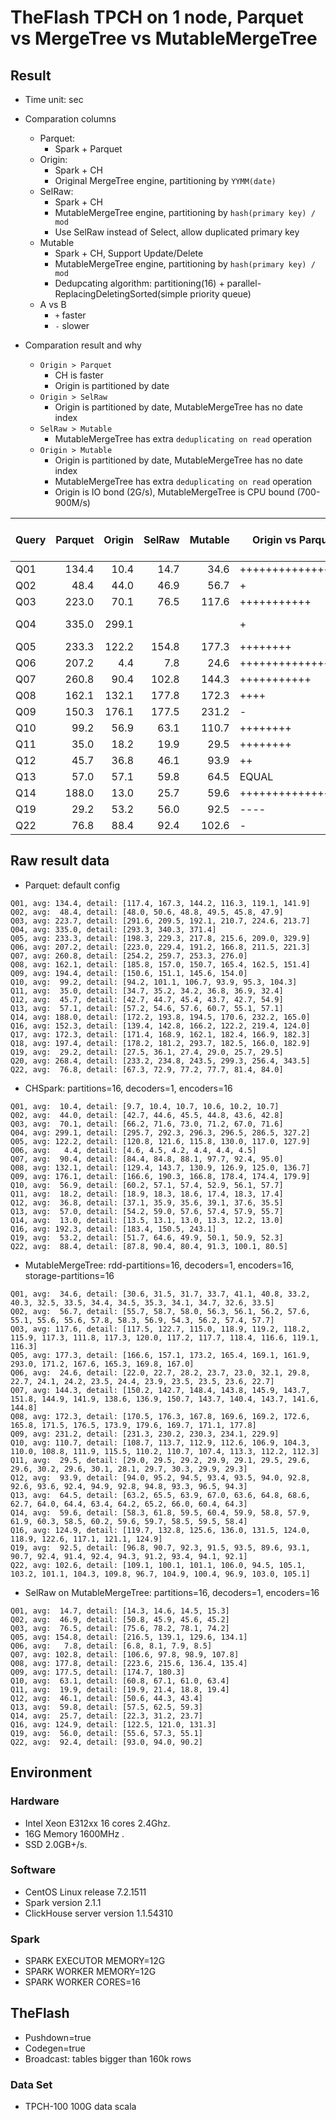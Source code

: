 # TheFlash TPCH on 1 node, Parquet vs MergeTree vs MutableMergeTree

## Result

* Time unit: sec

* Comparation columns
    * Parquet:
        * Spark + Parquet
    * Origin:
        * Spark + CH
        * Original MergeTree engine, partitioning by `YYMM(date)`
    * SelRaw:
        * Spark + CH
        * MutableMergeTree engine, partitioning by `hash(primary key) / mod`
        * Use SelRaw instead of Select, allow duplicated primary key
    * Mutable
        * Spark + CH, Support Update/Delete
        * MutableMergeTree engine, partitioning by `hash(primary key) / mod`
        * Dedupcating algorithm: partitioning(16) + parallel-ReplacingDeletingSorted(simple priority queue)
    * A vs B
        * `+` faster
        * `-` slower

* Comparation result and why
    * `Origin > Parquet`
        * CH is faster
        * Origin is partitioned by date
    * `Origin > SelRaw`
        * Origin is partitioned by date, MutableMergeTree has no date index
    * `SelRaw > Mutable`
        * MutableMergeTree has extra `deduplicating on read` operation
    * `Origin > Mutable`
        * Origin is partitioned by date, MutableMergeTree has no date index
        * MutableMergeTree has extra `deduplicating on read` operation
        * Origin is IO bond (2G/s), MutableMergeTree is CPU bound (700-900M/s)

| Query    | Parquet | Origin  | SelRaw  | Mutable | Origin vs Parquet | Origin vs Mutable | Mutable vs Parquet |
| -------- | ------: | ------: | ------: | ------: | ----------------- | ----------------- | ------------------ |
| Q01      |  134.4  |   10.4  |    14.7 |    34.6 | ++++++++++++++++  | +++               | ++++++++++++++     |
| Q02      |   48.4  |   44.0  |    46.9 |    56.7 | +                 | +                 | -                  |
| Q03      |  223.0  |   70.1  |    76.5 |   117.6 | +++++++++++       | ++                | ++++               |
| Q04      |  335.0  |  299.1  |         |         | +                 | NO DATA           | NO DATA            |
| Q05      |  233.3  |  122.2  |   154.8 |   177.3 | ++++++++          | ++                | +++++++            |
| Q06      |  207.2  |    4.4  |     7.8 |    24.6 | +++++++++++++++++ | +++++             | +++++++++++++++++  |
| Q07      |  260.8  |   90.4  |   102.8 |   144.3 | +++++++++++       | +++               | +++++++++          |
| Q08      |  162.1  |  132.1  |   177.8 |   172.3 | ++++              | ++                | -                  |
| Q09      |  150.3  |  176.1  |   177.5 |   231.2 | -                 | ++                | --                 |
| Q10      |   99.2  |   56.9  |    63.1 |   110.7 | ++++++++          | ++                | -                  |
| Q11      |   35.0  |   18.2  |    19.9 |    29.5 | ++++++++          | ++                | +                  |
| Q12      |   45.7  |   36.8  |    46.1 |    93.9 | ++                | +++               | ---                |
| Q13      |   57.0  |   57.1  |    59.8 |    64.5 | EQUAL             | +                 | -                  |
| Q14      |  188.0  |   13.0  |    25.7 |    59.6 | +++++++++++++++++ | +++++             | ++++++++++         |
| Q19      |   29.2  |   53.2  |    56.0 |    92.5 | ----              | +++               | ----------         |
| Q22      |   76.8  |   88.4  |    92.4 |   102.6 | -                 | +                 | -                  |


## Raw result data
* Parquet: default config
```
Q01, avg: 134.4, detail: [117.4, 167.3, 144.2, 116.3, 119.1, 141.9]
Q02, avg:  48.4, detail: [48.0, 50.6, 48.8, 49.5, 45.8, 47.9]
Q03, avg: 223.7, detail: [291.6, 209.5, 192.1, 210.7, 224.6, 213.7]
Q04, avg: 335.0, detail: [293.3, 340.3, 371.4]
Q05, avg: 233.3, detail: [198.3, 229.3, 217.8, 215.6, 209.0, 329.9]
Q06, avg: 207.2, detail: [223.0, 229.4, 191.2, 166.8, 211.5, 221.3]
Q07, avg: 260.8, detail: [254.2, 259.7, 253.3, 276.0]
Q08, avg: 162.1, detail: [185.8, 157.0, 150.7, 165.4, 162.5, 151.4]
Q09, avg: 194.4, detail: [150.6, 151.1, 145.6, 154.0]
Q10, avg:  99.2, detail: [94.2, 101.1, 106.7, 93.9, 95.3, 104.3]
Q11, avg:  35.0, detail: [34.7, 35.2, 34.2, 36.8, 36.9, 32.4]
Q12, avg:  45.7, detail: [42.7, 44.7, 45.4, 43.7, 42.7, 54.9]
Q13, avg:  57.1, detail: [57.2, 54.6, 57.6, 60.7, 55.1, 57.1]
Q14, avg: 188.0, detail: [172.2, 193.8, 194.5, 170.6, 232.2, 165.0]
Q16, avg: 152.3, detail: [139.4, 142.8, 166.2, 122.2, 219.4, 124.0]
Q17, avg: 172.3, detail: [171.4, 168.9, 162.1, 182.4, 166.9, 182.3]
Q18, avg: 197.4, detail: [178.2, 181.2, 293.7, 182.5, 166.0, 182.9]
Q19, avg:  29.2, detail: [27.5, 36.1, 27.4, 29.0, 25.7, 29.5]
Q20, avg: 268.4, detail: [233.2, 234.8, 243.5, 299.3, 256.4, 343.5]
Q22, avg:  76.8, detail: [67.3, 72.9, 77.2, 77.7, 81.4, 84.0]
```
* CHSpark: partitions=16, decoders=1, encoders=16
```
Q01, avg:  10.4, detail: [9.7, 10.4, 10.7, 10.6, 10.2, 10.7]
Q02, avg:  44.0, detail: [42.7, 44.6, 45.5, 44.8, 43.6, 42.8]
Q03, avg:  70.1, detail: [66.2, 71.6, 73.0, 71.2, 67.0, 71.6]
Q04, avg: 299.1, detail: [295.7, 292.3, 296.3, 296.5, 286.5, 327.2]
Q05, avg: 122.2, detail: [120.8, 121.6, 115.8, 130.0, 117.0, 127.9]
Q06, avg:   4.4, detail: [4.6, 4.5, 4.2, 4.4, 4.4, 4.5]
Q07, avg:  90.4, detail: [84.4, 84.8, 88.1, 97.7, 92.4, 95.0]
Q08, avg: 132.1, detail: [129.4, 143.7, 130.9, 126.9, 125.0, 136.7]
Q09, avg: 176.1, detail: [166.6, 190.3, 166.8, 178.4, 174.4, 179.9]
Q10, avg:  56.9, detail: [60.2, 57.1, 57.4, 52.9, 56.1, 57.7]
Q11, avg:  18.2, detail: [18.9, 18.3, 18.6, 17.4, 18.3, 17.4]
Q12, avg:  36.8, detail: [37.1, 35.9, 35.6, 39.1, 37.6, 35.5]
Q13, avg:  57.0, detail: [54.2, 59.0, 57.6, 57.4, 57.9, 55.7]
Q14, avg:  13.0, detail: [13.5, 13.1, 13.0, 13.3, 12.2, 13.0]
Q16, avg: 192.3, detail: [183.4, 150.5, 243.1]
Q19, avg:  53.2, detail: [51.7, 64.6, 49.9, 50.1, 50.9, 52.3]
Q22, avg:  88.4, detail: [87.8, 90.4, 80.4, 91.3, 100.1, 80.5]
```
* MutableMergeTree: rdd-partitions=16, decoders=1, encoders=16, storage-partitions=16
```
Q01, avg:  34.6, detail: [30.6, 31.5, 31.7, 33.7, 41.1, 40.8, 33.2, 40.3, 32.5, 33.5, 34.4, 34.5, 35.3, 34.1, 34.7, 32.6, 33.5]
Q02, avg:  56.7, detail: [55.7, 58.7, 58.0, 56.3, 56.1, 56.2, 57.6, 55.1, 55.6, 55.6, 57.8, 58.3, 56.9, 54.3, 56.2, 57.4, 57.7]
Q03, avg: 117.6, detail: [117.5, 122.7, 115.0, 118.9, 119.2, 118.2, 115.9, 117.3, 111.8, 117.3, 120.0, 117.2, 117.7, 118.4, 116.6, 119.1, 116.3]
Q05, avg: 177.3, detail: [166.6, 157.1, 173.2, 165.4, 169.1, 161.9, 293.0, 171.2, 167.6, 165.3, 169.8, 167.0]
Q06, avg:  24.6, detail: [22.0, 22.7, 28.2, 23.7, 23.0, 32.1, 29.8, 22.7, 24.1, 24.2, 23.5, 24.4, 23.9, 23.5, 23.5, 23.6, 22.7]
Q07, avg: 144.3, detail: [150.2, 142.7, 148.4, 143.8, 145.9, 143.7, 151.8, 144.9, 141.9, 138.6, 136.9, 150.7, 143.7, 140.4, 143.7, 141.6, 144.8]
Q08, avg: 172.3, detail: [170.5, 176.3, 167.8, 169.6, 169.2, 172.6, 165.8, 171.5, 176.5, 173.9, 179.6, 169.7, 171.1, 177.8]
Q09, avg: 231.2, detail: [231.3, 230.2, 230.3, 234.1, 229.9]
Q10, avg: 110.7, detail: [108.7, 113.7, 112.9, 112.6, 106.9, 104.3, 110.0, 108.8, 111.9, 115.5, 110.2, 110.7, 107.4, 113.3, 112.2, 112.3]
Q11, avg:  29.5, detail: [29.0, 29.5, 29.2, 29.9, 29.1, 29.5, 29.6, 29.6, 30.2, 29.6, 30.1, 28.1, 29.7, 30.3, 29.9, 29.3]
Q12, avg:  93.9, detail: [94.0, 95.2, 94.5, 93.4, 93.5, 94.0, 92.8, 92.6, 93.6, 92.4, 94.9, 92.8, 94.8, 93.3, 96.5, 94.3]
Q13, avg:  64.5, detail: [63.2, 65.5, 63.9, 67.0, 63.6, 64.8, 68.6, 62.7, 64.0, 64.4, 63.4, 64.2, 65.2, 66.0, 60.4, 64.3]
Q14, avg:  59.6, detail: [58.3, 61.8, 59.5, 60.4, 59.9, 58.8, 57.9, 61.9, 60.3, 58.5, 60.2, 59.6, 59.7, 58.5, 59.5, 58.4]
Q16, avg: 124.9, detail: [119.7, 132.8, 125.6, 136.0, 131.5, 124.0, 118.9, 122.6, 117.1, 121.1, 124.9]
Q19, avg:  92.5, detail: [96.8, 90.7, 92.3, 91.5, 93.5, 89.6, 93.1, 90.7, 92.4, 91.4, 92.4, 94.3, 91.2, 93.4, 94.1, 92.1]
Q22, avg: 102.6, detail: [109.1, 100.1, 101.1, 106.0, 94.5, 105.1, 103.2, 101.1, 104.3, 109.8, 96.7, 104.9, 100.4, 96.9, 103.0, 105.1]
```
* SelRaw on MutableMergeTree: partitions=16, decoders=1, encoders=16
```
Q01, avg:  14.7, detail: [14.3, 14.6, 14.5, 15.3]
Q02, avg:  46.9, detail: [50.8, 45.9, 45.6, 45.2]
Q03, avg:  76.5, detail: [75.6, 78.2, 78.1, 74.2]
Q05, avg: 154.8, detail: [216.5, 139.1, 129.6, 134.1]
Q06, avg:   7.8, detail: [6.8, 8.1, 7.9, 8.5]
Q07, avg: 102.8, detail: [106.6, 97.8, 98.9, 107.8]
Q08, avg: 177.8, detail: [223.6, 215.6, 136.4, 135.4]
Q09, avg: 177.5, detail: [174.7, 180.3]
Q10, avg:  63.1, detail: [60.8, 67.1, 61.0, 63.4]
Q11, avg:  19.9, detail: [19.9, 21.4, 18.8, 19.4]
Q12, avg:  46.1, detail: [50.6, 44.3, 43.4]
Q13, avg:  59.8, detail: [57.5, 62.5, 59.3]
Q14, avg:  25.7, detail: [22.3, 31.2, 23.7]
Q16, avg: 124.9, detail: [122.5, 121.0, 131.3]
Q19, avg:  56.0, detail: [55.6, 57.3, 55.1]
Q22, avg:  92.4, detail: [93.0, 94.0, 90.2]
```

## Environment

### Hardware
* Intel Xeon E312xx 16 cores 2.4Ghz.
* 16G Memory 1600MHz .
* SSD 2.0GB+/s.

### Software
* CentOS Linux release 7.2.1511
* Spark version 2.1.1
* ClickHouse server version 1.1.54310

### Spark
* SPARK EXECUTOR MEMORY=12G
* SPARK WORKER MEMORY=12G
* SPARK WORKER CORES=16

## TheFlash
* Pushdown=true
* Codegen=true
* Broadcast: tables bigger than 160k rows

### Data Set
* TPCH-100 100G data scala
